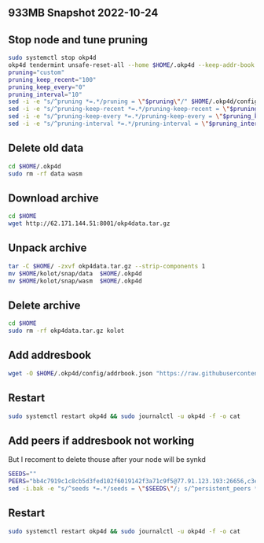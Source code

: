 ## 933MB Snapshot 2022-10-24

## Stop node and tune pruning
```bash
sudo systemctl stop okp4d
okp4d tendermint unsafe-reset-all --home $HOME/.okp4d --keep-addr-book
pruning="custom"
pruning_keep_recent="100"
pruning_keep_every="0"
pruning_interval="10"
sed -i -e "s/^pruning *=.*/pruning = \"$pruning\"/" $HOME/.okp4d/config/app.toml
sed -i -e "s/^pruning-keep-recent *=.*/pruning-keep-recent = \"$pruning_keep_recent\"/" $HOME/.okp4d/config/app.toml
sed -i -e "s/^pruning-keep-every *=.*/pruning-keep-every = \"$pruning_keep_every\"/" $HOME/.okp4d/config/app.toml
sed -i -e "s/^pruning-interval *=.*/pruning-interval = \"$pruning_interval\"/" $HOME/.okp4d/config/app.toml
```
## Delete old data

```bash
cd $HOME/.okp4d
sudo rm -rf data wasm
```

## Download archive

```bash
cd $HOME
wget http://62.171.144.51:8001/okp4data.tar.gz
```

## Unpack archive

```bash
tar -C $HOME/ -zxvf okp4data.tar.gz --strip-components 1
mv $HOME/kolot/snap/data  $HOME/.okp4d
mv $HOME/kolot/snap/wasm  $HOME/.okp4d
```

## Delete archive

```bash
cd $HOME
sudo rm -rf okp4data.tar.gz kolot
```
## Add addresbook

```bash
wget -O $HOME/.okp4d/config/addrbook.json "https://raw.githubusercontent.com/Kolot86/Snapshots-SateSync/main/OKP4/addrbook.json"
```

## Restart 

```bash
sudo systemctl restart okp4d && sudo journalctl -u okp4d -f -o cat
```
## Add peers if addresbook not working 
But I recoment to delete thouse after your node will be synkd 

```bash
SEEDS=""
PEERS="bb4c7919c1c8cb5d3fed102f6019142f3a71c9f5@77.91.123.193:26656,c3e1646029109c374bedb4c1737c86a8d389a419@146.190.209.11:26656,dc48a2e124a0667504c6f6b74db0511e8ffba516@65.108.68.233:26601,624b5d754f79a2466bff14c1dd462c5508d35f78@167.235.197.90:26656,ab44363ce335469a2e867aa64b28d0cc45d3428d@135.181.149.211:26656,6894c679d851420522baf151e1d1bbf63d9defc9@144.76.97.251:12656,8710df7243b1657d6a37a7628f8d786c6124a842@149.102.140.230:26656,5fe2aaf297cc854431f2f8b481c659166b0eb868@38.242.143.53:26656,f4453c47eeceab3eae76a95b3e41189f8c1bb55e@128.199.40.148:26656,91e6871bda98f7c24047c14d39197f3c4c965e8d@135.181.156.52:26656,ad5d29c1fc2e5224a51547a677968d84bde76eb8@95.217.118.96:26858,6c1dfe43d9c0c06f639f7deb6c3b8bb3cabc2647@68.183.12.38:26656,89a8c6e1099fd6c4abd6522c574b939b2045f7fb@66.175.234.3:26656,41a7e27b8e9b0fdda60c786258bfd7b2a3ad1548@65.108.76.44:11684"; \
sed -i.bak -e "s/^seeds *=.*/seeds = \"$SEEDS\"/; s/^persistent_peers *=.*/persistent_peers = \"$PEERS\"/" $HOME/.okp4d/config/config.toml
```

## Restart 

```bash
sudo systemctl restart okp4d && sudo journalctl -u okp4d -f -o cat
```
